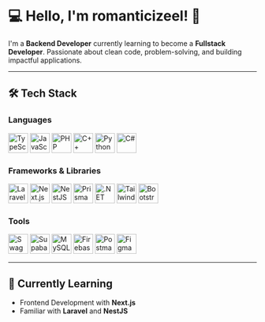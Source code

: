 # 💻 Hello, I'm romanticizeel! 👋

I'm a **Backend Developer** currently learning to become a **Fullstack Developer**. Passionate about clean code, problem-solving, and building impactful applications.

---

## 🛠️ Tech Stack

### **Languages**  
<p>
 <img src="https://cdn.jsdelivr.net/gh/devicons/devicon/icons/typescript/typescript-original.svg" alt="TypeScript" width="40" height="40"/>
 <img src="https://cdn.jsdelivr.net/gh/devicons/devicon/icons/javascript/javascript-original.svg" alt="JavaScript" width="40" height="40"/>
  <img src="https://cdn.jsdelivr.net/gh/devicons/devicon/icons/php/php-original.svg" alt="PHP" width="40" height="40"/>
  <img src="https://cdn.jsdelivr.net/gh/devicons/devicon/icons/cplusplus/cplusplus-original.svg" alt="C++" width="40" height="40"/>
  <img src="https://cdn.jsdelivr.net/gh/devicons/devicon/icons/python/python-original.svg" alt="Python" width="40" height="40"/>
  <img src="https://cdn.jsdelivr.net/gh/devicons/devicon/icons/csharp/csharp-original.svg" alt="C#" width="40" height="40"/>
</p>

### **Frameworks & Libraries**  
<p>
  <img src="https://cdn.jsdelivr.net/gh/devicons/devicon@latest/icons/laravel/laravel-original-wordmark.svg" alt="Laravel" width="40" height="40"/>
  <img src="https://cdn.jsdelivr.net/gh/devicons/devicon/icons/nextjs/nextjs-original.svg" alt="Next.js" width="40" height="40"/>
  <img src="https://cdn.jsdelivr.net/gh/devicons/devicon@latest/icons/nestjs/nestjs-original-wordmark.svg" alt="NestJS" width="40" height="40"/>
  <img src="https://cdn.jsdelivr.net/gh/devicons/devicon@latest/icons/prisma/prisma-original-wordmark.svg" alt="Prisma" width="40" height="40"/>
  <img src="https://cdn.jsdelivr.net/gh/devicons/devicon@latest/icons/dot-net/dot-net-original-wordmark.svg" alt=".NET" width="40" height="40"/>
  <img src="https://cdn.jsdelivr.net/gh/devicons/devicon@latest/icons/tailwindcss/tailwindcss-original-wordmark.svg" alt="Tailwind CSS" width="40" height="40"/>
  <img src="https://cdn.jsdelivr.net/gh/devicons/devicon@latest/icons/bootstrap/bootstrap-original.svg" alt="Bootstrap" width="40" height="40"/>
</p>

### **Tools**  
<p>
  <img src="https://cdn.jsdelivr.net/gh/devicons/devicon@latest/icons/swagger/swagger-original.svg" alt="Swagger UI" width="40" height="40"/>
  <img src="https://cdn.jsdelivr.net/gh/devicons/devicon@latest/icons/supabase/supabase-original-wordmark.svg" alt="Supabase" width="40" height="40"/>
  <img src="https://cdn.jsdelivr.net/gh/devicons/devicon@latest/icons/mysql/mysql-original-wordmark.svg" alt="MySQL" width="40" height="40"/>
  <img src="https://cdn.jsdelivr.net/gh/devicons/devicon@latest/icons/firebase/firebase-original-wordmark.svg" alt="Firebase" width="40" height="40"/>
  <img src="https://cdn.jsdelivr.net/gh/devicons/devicon@latest/icons/postman/postman-original.svg" alt="Postman" width="40" height="40"/>
  <img src="https://cdn.jsdelivr.net/gh/devicons/devicon@latest/icons/figma/figma-original.svg" alt="Figma" width="40" height="40"/>
</p>

---

## 🌱 Currently Learning  
- Frontend Development with **Next.js**  
- Familiar with **Laravel** and **NestJS**
